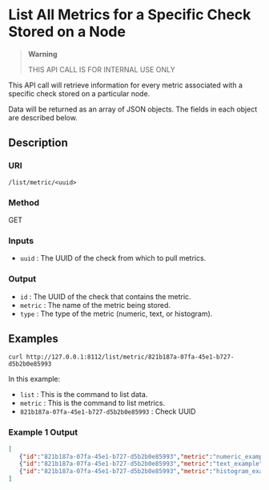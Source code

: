 # List All Metrics for a Specific Check Stored on a Node

> **Warning**
>
> THIS API CALL IS FOR INTERNAL USE ONLY

This API call will retrieve information for every metric associated with
a specific check stored on a particular node.

Data will be returned as an array of JSON objects. The fields in each
object are described below.

## Description

### URI

`/list/metric/<uuid>`

### Method

GET

### Inputs

 * `uuid` : The UUID of the check from which to pull metrics.

### Output

 * `id` : The UUID of the check that contains the metric.
 * `metric` : The name of the metric being stored.
 * `type` : The type of the metric (numeric, text, or histogram).

## Examples

```
curl http://127.0.0.1:8112/list/metric/821b187a-07fa-45e1-b727-d5b2b0e85993
```

In this example:

 * `list` : This is the command to list data.
 * `metric` : This is the command to list metrics.
 * `821b187a-07fa-45e1-b727-d5b2b0e85993` : Check UUID

### Example 1 Output

```json
[
   {"id":"821b187a-07fa-45e1-b727-d5b2b0e85993","metric":"numeric_example","type":"numeric"},
   {"id":"821b187a-07fa-45e1-b727-d5b2b0e85993","metric":"text_example","type":"text"},
   {"id":"821b187a-07fa-45e1-b727-d5b2b0e85993","metric":"histogram_example","type":"histogram"}
]
```
